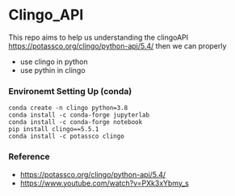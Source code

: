 # Clingo_API
This repo aims to help us understanding the clingoAPI https://potassco.org/clingo/python-api/5.4/ then we can properly 
- use clingo in python
- use pythin in clingo

### **Environemt Setting Up (conda)**
```
conda create -n clingo python=3.8
conda install -c conda-forge jupyterlab
conda install -c conda-forge notebook
pip install clingo==5.5.1
conda install -c potassco clingo
```

### **Reference**
- https://potassco.org/clingo/python-api/5.4/
- https://www.youtube.com/watch?v=PXk3xYbmy_s

